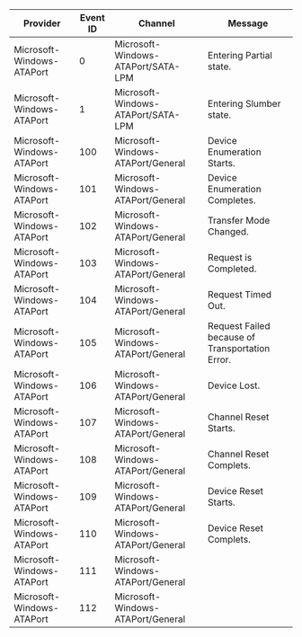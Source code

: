 Provider                   |  Event ID  |  Channel                             |  Message
---------------------------|------------|--------------------------------------|-------------------------------------------------
Microsoft-Windows-ATAPort  |  0         |  Microsoft-Windows-ATAPort/SATA-LPM  |  Entering Partial state.
Microsoft-Windows-ATAPort  |  1         |  Microsoft-Windows-ATAPort/SATA-LPM  |  Entering Slumber state.
Microsoft-Windows-ATAPort  |  100       |  Microsoft-Windows-ATAPort/General   |  Device Enumeration Starts.
Microsoft-Windows-ATAPort  |  101       |  Microsoft-Windows-ATAPort/General   |  Device Enumeration Completes.
Microsoft-Windows-ATAPort  |  102       |  Microsoft-Windows-ATAPort/General   |  Transfer Mode Changed.
Microsoft-Windows-ATAPort  |  103       |  Microsoft-Windows-ATAPort/General   |  Request is Completed.
Microsoft-Windows-ATAPort  |  104       |  Microsoft-Windows-ATAPort/General   |  Request Timed Out.
Microsoft-Windows-ATAPort  |  105       |  Microsoft-Windows-ATAPort/General   |  Request Failed because of Transportation Error.
Microsoft-Windows-ATAPort  |  106       |  Microsoft-Windows-ATAPort/General   |  Device Lost.
Microsoft-Windows-ATAPort  |  107       |  Microsoft-Windows-ATAPort/General   |  Channel Reset Starts.
Microsoft-Windows-ATAPort  |  108       |  Microsoft-Windows-ATAPort/General   |  Channel Reset Complets.
Microsoft-Windows-ATAPort  |  109       |  Microsoft-Windows-ATAPort/General   |  Device Reset Starts.
Microsoft-Windows-ATAPort  |  110       |  Microsoft-Windows-ATAPort/General   |  Device Reset Complets.
Microsoft-Windows-ATAPort  |  111       |  Microsoft-Windows-ATAPort/General   |
Microsoft-Windows-ATAPort  |  112       |  Microsoft-Windows-ATAPort/General   |